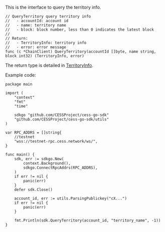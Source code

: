 This is the interface to query the territory info.

```golang
// QueryTerritory query territory info
//   - accountId: account id
//   - name: territory name
//   - block: block number, less than 0 indicates the latest block
//
// Return:
//   - TerritoryInfo: territory info
//   - error: error message
func (c *ChainClient) QueryTerritory(accountId []byte, name string, block int32) (TerritoryInfo, error)
```

The return type is detailed in [TerritoryInfo](../chain_type.md#TerritoryInfo).

Example code:
```golang
package main

import (
    "context"
    "fmt"
    "time"

    sdkgo "github.com/CESSProject/cess-go-sdk"
    "github.com/CESSProject/cess-go-sdk/utils"
)

var RPC_ADDRS = []string{
    //testnet
    "wss://testnet-rpc.cess.network/ws/",
}

func main() {
    sdk, err := sdkgo.New(
        context.Background(),
        sdkgo.ConnectRpcAddrs(RPC_ADDRS),
    )
    if err != nil {
        panic(err)
    }
    defer sdk.Close()

    account_id, err := utils.ParsingPublickey("cX...")
    if err != nil {
        panic(err)
    }

    fmt.Println(sdk.QueryTerritory(account_id, "territory_name", -1))
}
```